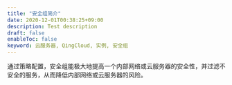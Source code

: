 ```yaml
---
title: "安全组简介"
date: 2020-12-01T00:38:25+09:00
description: Test description
draft: false
enableToc: false
keyword: 云服务器, QingCloud, 实例, 安全组
---
```




通过策略配置，安全组能极大地提高一个内部网络或云服务器的安全性，并过滤不安全的服务，从而降低内部网络或云服务器的风险。
